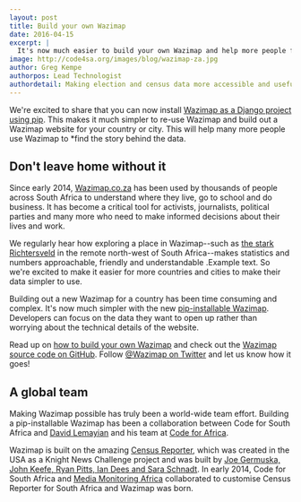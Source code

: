 ```yaml
---
layout: post
title: Build your own Wazimap
date: 2016-04-15
excerpt: |
  It's now much easier to build your own Wazimap and help more people find the story behind the data.
image: http://code4sa.org/images/blog/wazimap-za.jpg
author: Greg Kempe
authorpos: Lead Technologist
authordetail: Making election and census data more accessible and useful to reporters and newsrooms
---
```


We're excited to share that you can now install [Wazimap as a Django project using pip](http://wazimap.readthedocs.org/en/latest/). This makes it much simpler to re-use Wazimap and build out a Wazimap website for your country or city. This will help many more people use Wazimap to *find the story behind the data.

## Don't leave home without it

Since early 2014, [Wazimap.co.za](http://wazimap.co.za) has been used by thousands of people across South Africa to understand where they live, go to school and do business. It has become a critical tool for activists, journalists, political parties and many more who need to make informed decisions about their lives and work.

We regularly hear how exploring a place in Wazimap--such as [the stark Richtersveld](http://wazimap.co.za/profiles/municipality-NC061-richtersveld/) in the remote north-west of South Africa--makes statistics and numbers approachable, friendly and understandable <i data-toggle="collapse" data-target="#collapseExample" aria-expanded="false" aria-controls="collapseExample" class="fa fa-info-circle" aria-hidden="true" ></i> .<span class="collapse collapse-box" id="collapseExample">Example text.</span> So we're excited to make it easier for more countries and cities to make their data simpler to use.

Building out a new Wazimap for a country has been time consuming and complex. It's now much simpler with the new [pip-installable Wazimap](http://wazimap.readthedocs.org/en/latest/). Developers can focus on the data they want to open up rather than worrying about the technical details of the website.

Read up on [how to build your own Wazimap](http://wazimap.readthedocs.org/en/latest/) and check out the [Wazimap source code on GitHub](https://github.com/Code4SA/wazimap). Follow [@Wazimap on Twitter](https://twitter.com/@Wazimap) and let us know how it goes!

## A global team

Making Wazimap possible has truly been a world-wide team effort. Building a pip-installable Wazimap has been a collaboration between Code for South Africa and [David Lemayian](https://twitter.com/davidlemayian) and his team at [Code for Africa](http://www.codeforafrica.org/).

Wazimap is built on the amazing [Census Reporter](http://censusreporter.org/), which was created in the USA as a Knight News Challenge project and was built by [Joe Germuska, John Keefe, Ryan Pitts, Ian Dees and Sara Schnadt](http://censusreporter.tumblr.com/people). In early 2014, Code for South Africa and [Media Monitoring Africa](http://www.mediamonitoringafrica.org/) collaborated to customise Census Reporter for South Africa and Wazimap was born.
